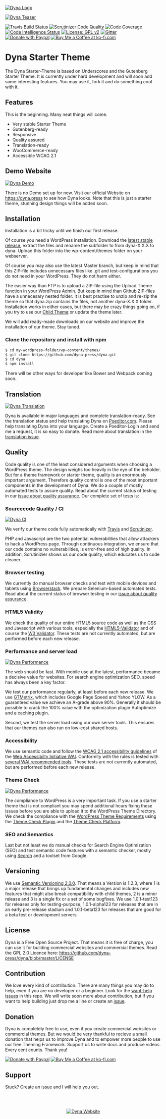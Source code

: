 [![Dyna Logo](https://github.com/dyna-press/dyna-assets/raw/master/dyna-logo/dyna-logo-150.png "Dyna Logo")](https://dyna.press)

[![Dyna Teaser](https://github.com/dyna-press/dyna-assets/raw/master/dyna-image/dyna-teaser.jpg "Dyna Teaser")](https://dyna.press)

[![Travis Build Status](https://travis-ci.com/dyna-press/dyna.svg?branch=master)](https://travis-ci.com/dyna-press/dyna) [![Scrutinizer Code Quality](https://scrutinizer-ci.com/g/dyna-press/dyna/badges/quality-score.png?b=master)](https://scrutinizer-ci.com/g/dyna-press/dyna/?branch=master) [![Code Coverage](https://scrutinizer-ci.com/g/dyna-press/dyna/badges/coverage.png?b=master)](https://scrutinizer-ci.com/g/dyna-press/dyna/?branch=master) [![Code Intelligence Status](https://scrutinizer-ci.com/g/dyna-press/dyna/badges/code-intelligence.svg?b=master)](https://scrutinizer-ci.com/code-intelligence) [![License: GPL v2](https://img.shields.io/badge/License-GPL%20v2-blue.svg)](https://www.gnu.org/licenses/old-licenses/gpl-2.0.en.html) [![Gitter](https://badges.gitter.im/Join%20Chat.svg)](https://gitter.im/dynapress/Dyna-Theme?utm_source=badge&utm_medium=badge&utm_campaign=pr-badge)
[![Donate with Paypal](https://img.shields.io/badge/Donate-PayPal-green.svg)](https://www.paypal.com/cgi-bin/webscr?cmd=_s-xclick&hosted_button_id=MQM7CMKXW94KQ)
[![Buy Me a Coffee at ko-fi.com](https://img.shields.io/badge/-Give%20a%20Tea-orange.svg?colorB=593C1F&colorA=4e798d&logo=data%3Aimage%2Fpng%3Bbase64%2CiVBORw0KGgoAAAANSUhEUgAAAA4AAAAOCAYAAAAfSC3RAAAAVUlEQVR4AWNQtnJTQcZ%2Blb2fsWF0dQzYNRHWzIBdE2EDGGCaSNYI47x69fY%2FMRimnmiNyGqwavyflo6MaawRTTP1%2FIiM4dFBQBPl8UggyRHWSHYiBwCwA90T1NTlAQAAAABJRU5ErkJggg%3D%3D%0D%0A&logoWidth=14)](https://ko-fi.com/dynapress)


# Dyna Starter Theme

The Dyna Starter-Theme is based on Underscores and the Gutenberg Starter Theme. It is currently under hard development and will soon add some interesting features. You may use it, fork it and do something cool with it.

## Features

This is the beginning. Many neat things will come. 

- Very stable Starter Theme
- Gutenberg-ready
- Responsive
- Quality assured
- Translation-ready
- WooCommerce-ready
- Accessible WCAG 2.1

## Demo Website

[![Dyna Demo](https://github.com/dyna-press/dyna-assets/blob/master/screenshots/dyna-starter-theme-current.jpg "Dyna Demo")](https://dyna.press)

There is no Demo set up for now. Visit our official Website on https://dyna.press to see how Dyna looks. Note that this is just a starter theme, stunning design things will be added soon.

## Installation

Installation is a bit tricky until we finish our first release. 

Of course you need a WordPress installation. Download the [latest stable release](https://github.com/dyna-press/dyna/releases), extract the files and rename the subfolder to from dyna-X.X.X to dyna. Upload this folder into the wp-content/themes folder on your webserver.

Of course you may also use the latest Master branch, but keep in mind that this ZIP-file includes unnecessary files like .git and test-configurations you do not need in your WordPress. They do not harm either.

The easier way than FTP is to upload a ZIP-file using the Upload Theme function in your WordPress Admin. But keep in mind than Github ZIP-files have a unnecesary nested folder. It is best practise to unzip and re-zip the theme so that dyna.zip contains the files, not another dyna-X.X.X folder. Installation works in either cases, but there may be crazy things going on, if you try to use our [Child Theme](https://github.com/dyna-press/dyna-child) or update the theme later.

We will add ready-made downloads on our website and improve the installation of our theme. Stay tuned.

### Clone the repository and install with npm
```bash
$ cd my-wordpress-folder/wp-content/themes/
$ git clone https://github.com/dyna-press/dyna.git
$ cd dyna
$ npm install
```
There will be other ways for developer like Bower and Webpack coming soon.

## Translation

[![Dyna Translation](https://github.com/dyna-press/dyna-assets/blob/master/poeditor/poeditor-current.jpg "Dyna Translation")](https://https://poeditor.com/join/project/t3gmD1eDOu)

Dyna is available in major languages and complete translation-ready. See the translation status and help translating Dyna on [Poeditor.com](https://poeditor.com/join/project/t3gmD1eDOu). Please help translating Dyna into your language. Create a Poeditor-Login and send me a request, it is so easy to donate. Read more about translation in the [translation issue](https://github.com/dyna-press/dyna/issues/25).

## Quality

Code quality is one of the least considered arguments when choosing a WordPress theme. The design weighs too heavily in the eye of the beholder. But for a theme framework or starter theme, quality is an enormously important argument. Therefore quality control is one of the most important components in the development of Dyna. We do a couple of mostly automated tests to assure quality. Read about the current status of testing in our [issue about quality assurance](https://github.com/dyna-press/dyna/issues/24). Our complete set of tests is:

### Sourcecode Quality / CI 

[![Dyna CI](https://github.com/dyna-press/dyna-assets/blob/master/scrutinizer/scrutinizer-current.jpg "Dyna CI")](https://scrutinizer-ci.com/g/dyna-press/dyna/)

We verify our theme code fully automatically with [Travis](https://travis-ci.com/dyna-press/dyna-starter-theme) and [Scrutinizer](https://scrutinizer-ci.com/g/dyna-press/dyna/).

PHP and Javascript are the two potential vulnerabilities that allow attackers to hack a WordPress page. Through continuous integration, we ensure that our code contains no vulnerabilities, is error-free and of high quality. In addition, Scrutinizier shows us our code quality, which educates us to code cleaner.

### Browser testing

We currently do manual browser checks and test with mobile devices and tablets using [Browserstack](https://www.browserstack.com/). We prepare Selenium-based automated tests. Read about the current status of browser testing in our [issue about quality assurance](https://github.com/dyna-press/dyna/issues/24).

### HTML5 Validity

We check the quality of our entire HTML5 source code as well as the CSS and Javascript with various tools, especially the  [HTML5-Validator](https://html5.validator.nu/) and of course the [W3 Validator](https://validator.w3.org/nu/). These tests are not currently automated, but are performed before each new release.

### Performance and server load

[![Dyna Performance](https://github.com/dyna-press/dyna-assets/blob/master/gtmetrix/gtmetrix-current.jpg "Dyna Performance")](https://gtmetrix.com/reports/dyna.press/HfwXCyXf)

The web should be fast. With mobile use at the latest, performance became a decisive value for websites. For search engine optimization SEO, speed has always been a key factor.

We test our performance regularly, at least before each new release. We use [GTMetrix](https://gtmetrix.com/), which includes Google Page Speed and Yahoo YLOW. As a guaranteed value we achieve an A-grade above 90%. Generally it should be possible to crack the 100% value with the optimization plugin Autoptimize and a caching plugin.

Second, we test the server load using our own server tools. This ensures that our themes can also run on low-cost shared hosts.

### Accessibility

We use semantic code and follow the [WCAG 2.1 accessibility guidelines](https://www.w3.org/TR/WCAG21/) of the [Web Accessibilty Initiative WAI](https://www.w3.org/WAI/). Conformity with the rules is tested with [several WAI recommended tools](https://www.w3.org/WAI/ER/tools/). These tests are not currently automated, but are performed before each new release.

### Theme Check

[![Dyna Performance](https://github.com/dyna-press/dyna-assets/blob/master/theme-check/theme-check-current.jpg "Dyna Performance")](http://themecheck.org)

The compliance to WordPress is a very important task. If you use a starter theme that is not compliant you may spend additional hours fixing these issues before you are able to upload it to the WordPress Theme Directory. We check the compliance with the [WordPress Theme Requirements](https://make.wordpress.org/themes/handbook/review/) using the [Theme Check Plugin](https://de.wordpress.org/plugins/theme-check/) and the [Theme Check Platform](http://themecheck.org).

### SEO and Semantics

Last but not least we do manual checks for Search Engine Optimization (SEO) and test semantic code features with a semantic checker, mostly using [Seorch](https://seorch.eu/) and a toolset from Google.

## Versioning

We use [Semantic Versioning 2.0.0](https://semver.org/). That means a Version is 1.2.3, where 1 is a major release that brings up fundamental changes and includes new features that might also break compatibility with child themes, 2 is a minor release and 3 is a single fix or a set of some bugfixes. We use 1.0.1-test123 for releases only for testing-purpose, 1.0.1-alpha123 for releases that are in an early pre-release stadium and 1.0.1-beta123 for releases that are good for a beta test or development servers.

## License

Dyna is a Free Open Source Project. That means it is free of charge, you can use it for building commercial websites and commercial themes. Read the GPL 2.0 Licence here: https://github.com/dyna-press/dyna/blob/master/LICENSE

## Contribution

We love every kind of contribution. There are many things you may do to help, even if you are no developer or a beginner. Look for the [want-help issues](https://github.com/dyna-press/dyna/labels/want-help) in this repo. We will write soon more about contribution, but if you want to help building just drop me a line or create an [issue](https://github.com/dyna-press/dyna/issues).

## Donation

Dyna is completely free to use, even if you create commercial websites or commercial themes. But we would be very thankful to recieve a small donation that helps us to improve Dyna and to empower more people to use our free Theming Framework. Support us to write docs and produce videos. Every cent counts. Thank you!

[![Donate with Paypal](https://img.shields.io/badge/Donate-PayPal-green.svg)](https://www.paypal.com/cgi-bin/webscr?cmd=_s-xclick&hosted_button_id=MQM7CMKXW94KQ)
[![Buy Me a Coffee at ko-fi.com](https://img.shields.io/badge/-Give%20a%20Tea-orange.svg?colorB=593C1F&colorA=4e798d&logo=data%3Aimage%2Fpng%3Bbase64%2CiVBORw0KGgoAAAANSUhEUgAAAA4AAAAOCAYAAAAfSC3RAAAAVUlEQVR4AWNQtnJTQcZ%2Blb2fsWF0dQzYNRHWzIBdE2EDGGCaSNYI47x69fY%2FMRimnmiNyGqwavyflo6MaawRTTP1%2FIiM4dFBQBPl8UggyRHWSHYiBwCwA90T1NTlAQAAAABJRU5ErkJggg%3D%3D%0D%0A&logoWidth=14)](https://ko-fi.com/dynapress)

## Support

Stuck? Create an [issue](https://github.com/dyna-press/dyna/issues) and I will help you out.

<br/>
<br/>
<p align="center">
<a href="http://dyna.press">
<img src="https://github.com/dyna-press/dyna-assets/blob/master/dyna-signet/dyna-signet-blue-256.png?raw=true" alt="Dyna Website"/>
</a>
</p>
